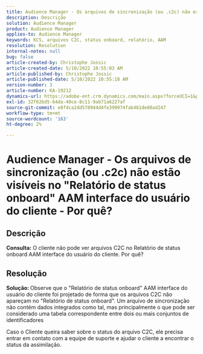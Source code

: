 ```yaml
---
title: Audience Manager - Os arquivos de sincronização (ou .c2c) não estão visíveis no "Relatório de status onboard" AAM interface do usuário do cliente - Por quê?
description: Descrição
solution: Audience Manager
product: Audience Manager
applies-to: Audience Manager
keywords: KCS, arquivos C2C, status onboard, relatório, AAM
resolution: Resolution
internal-notes: null
bug: false
article-created-by: Christophe Jossic
article-created-date: 5/10/2022 10:55:03 AM
article-published-by: Christophe Jossic
article-published-date: 5/10/2022 10:55:18 AM
version-number: 3
article-number: KA-19212
dynamics-url: https://adobe-ent.crm.dynamics.com/main.aspx?forceUCI=1&pagetype=entityrecord&etn=knowledgearticle&id=988a5ca3-4fd0-ec11-a7b5-00224809c101
exl-id: 32f626d5-64da-40ce-8c11-9ab71a6227af
source-git-commit: e8f4ca2dd578944d4fe399074fab461de88ad247
workflow-type: tm+mt
source-wordcount: '163'
ht-degree: 2%

---
```


# Audience Manager - Os arquivos de sincronização (ou .c2c) não estão visíveis no &quot;Relatório de status onboard&quot; AAM interface do usuário do cliente - Por quê?

## Descrição

<b>Consulta:</b> O cliente não pode ver arquivos C2C no Relatório de status onboard AAM interface do usuário do cliente. Por quê?

## Resolução


<b>Solução: </b>Observe que o &quot;Relatório de status onboard&quot; AAM interface do usuário do cliente foi projetado de forma que os arquivos C2C não apareçam no &quot;Relatório de status onboard&quot;. Um arquivo de sincronização não contém dados integrados como tal, mas principalmente o que pode ser considerado uma tabela correspondente entre dois ou mais conjuntos de identificadores

Caso o Cliente queira saber sobre o status do arquivo C2C, ele precisa entrar em contato com a equipe de suporte e ajudar o cliente a encontrar o status da assimilação.
